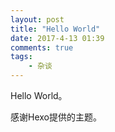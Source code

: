 ```yaml
---
layout: post
title: "Hello World"
date: 2017-4-13 01:39
comments: true
tags: 
	- 杂谈 
---
```


Hello World。

感谢Hexo提供的主题。